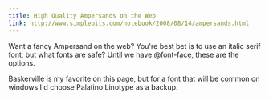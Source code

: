 ```yaml
---
title: High Quality Ampersands on the Web
link: http://www.simplebits.com/notebook/2008/08/14/ampersands.html
---
```


Want a fancy Ampersand on the web? You're best bet is to use an italic serif font, but what fonts are safe? Until we have @font-face, these are the options.

Baskerville is my favorite on this page, but for a font that will be common on windows I'd choose Palatino Linotype as a backup.